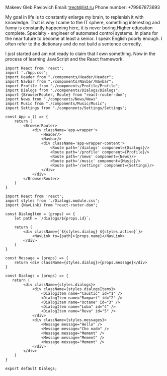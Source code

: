 Makeev Gleb Pavlovich
Email: treot@list.ru
Phone number: +79967873693

My goal in life is to constantly enlarge my brain, to replenish it with knowledge. That is why I came to the IT sphere, something interesting and funny is constantly happening here, it is never boring.Higher education complete. Specialty - engineer of automated control systems. In plans for the near future to become at least a senior.
I speak English poorly enough. I often refer to the dictionary and do not build a sentence correctly.

I just started and am not ready to claim that I own something. Now in the process of learning JavaScript and the React framework.

```React
import React from 'react';
import './App.css';
import Header from "./components/Header/Header";
import Navbar from "./components/Navbar/Navbar";
import Profile from "./components/Profile/Profile";
import Dialogs from "./components/Dialogs/Dialogs";
import {BrowserRouter, Route} from "react-router-dom";
import News from "./components/News/News"
import Music from "./components/Music/Music";
import Settings from "./components/Settings/Settings";

const App = () => {
    return (
        <BrowserRouter>
            <div className='app-wrapper'>
                <Header/>
                <Navbar/>
                <div className='app-wrapper-content'>
                    <Route path='/dialogs' component={Dialogs}/>
                    <Route path='/profile' component={Profile}/>
                    <Route path='/news' component={News}/>
                    <Route path='/music' component={Music}/>
                    <Route path='/settings' component={Settings}/>
                </div>
            </div>
        </BrowserRouter>
    )
}
```
```React
import React from 'react';
import styles from './Dialogs.module.css';
import {NavLink} from "react-router-dom";

const DialogItem = (props) => {
    let path = `/dialogs/${props.id}`;

    return (
        <div className={`${styles.dialog} ${styles.active}`}>
            <NavLink to={path}>{props.name}</NavLink>
        </div>
    )
}

const Message = (props) => {
    return <div className={styles.dialog}>{props.message}</div>
}

const Dialogs = (props) => {
   return (
        <div className={styles.dialogs}>
            <div className={styles.dialogsItems}>
                <DialogItem name="Caustic" id="1" />
                <DialogItem name="Rampart" id="2" />
                <DialogItem name="Octane" id="3" />
                <DialogItem name="Loba" id="4" />
                <DialogItem name="Reva" id="5" />
            </div>
            <div className={styles.messages}>
                <Message message="Hello" />
                <Message message="Cho nado" />
                <Message message="Mement" />
                <Message message="Mement" />
                <Message message="Mement" />
            </div>
        </div>
    )   
}

export default Dialogs;
```

